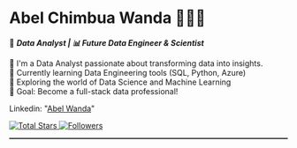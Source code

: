 #  Abel Chimbua Wanda 👩🏻‍💻
💼 ***Data Analyst | 📊 Future Data Engineer & Scientist*** 

🎯 I'm a Data Analyst passionate about transforming data into insights.  
🚀 Currently learning Data Engineering tools (SQL, Python, Azure)  
🧠 Exploring the world of Data Science and Machine Learning  
📌 Goal: Become a full-stack data professional!

Linkedin: "[Abel Wanda](https://www.linkedin.com/in/abel-chimbua-wanda-473922194/)"

<p align="left">
    <a href="https://github.com/AbelCWanda?tab=repositories&sort=stargazers">
        <img 
            alt="Total Stars" 
            title="GitHub's Star" 
            src="https://custom-icon-badges.demolab.com/github/stars/AbelCWanda?color=55960c&style=for-the-badge&labelColor=488207&logo=star&label=Stars"
        />
    </a>
    <a href="https://github.com/AbelCWanda?tab=Followers">
        <img 
            alt="Followers" 
            title="Follow me on GitHub" 
            src="https://custom-icon-badges.demolab.com/github/followers/AbelCWanda?color=236ad3&labelColor=1155ba&style=for-the-badge&logo=github&label=Followers&logoColor=white"
        />
    </a>
</p>

<hr style="border-top: 1px solid #444;" />

